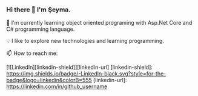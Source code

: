 ### Hi there 👋 I'm Şeyma.

🌱 I'm currently learning object oriented programing with Asp.Net Core and C# programming language.

💡 I like to explore new technologies and learning programming.

📫 How to reach me:

[![LinkedIn][linkedin-shield]][linkedin-url]
[linkedin-shield]: https://img.shields.io/badge/-LinkedIn-black.svg?style=for-the-badge&logo=linkedin&colorB=555
[linkedin-url]: https://linkedin.com/in/github_username
<!--
**seymadonmez/seymadonmez** is a ✨ _special_ ✨ repository because its `README.md` (this file) appears on your GitHub profile.

Here are some ideas to get you started:

- 🔭 I’m currently working on ...
- 🌱 I’m currently learning ...
- 👯 I’m looking to collaborate on ...
- 🤔 I’m looking for help with ...
- 💬 Ask me about ...
- 📫 How to reach me: ...
- 😄 Pronouns: ...
- ⚡ Fun fact: ...
-->
